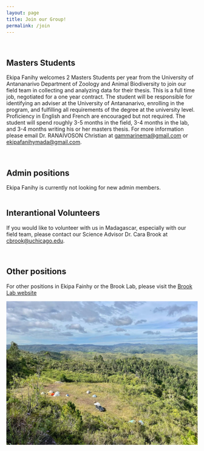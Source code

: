 ```yaml
---
layout: page
title: Join our Group!
permalink: /join
---
```


<div style="clear:both;">&nbsp;</div>

<h2>Masters Students</h2>

Ekipa Fanihy welcomes 2 Masters Students per year from the University of Antananarivo Department of Zoology and Animal Biodiversity to join our field team in collecting and analyzing data for their thesis. This is a full time job, negotiated for a one year contract. The student will be responsible for identifying an adviser at the University of Antananarivo, enrolling in the program, and fulfilling all requirements of the degree at the university level. Proficiency in English and French are encouraged but not required. The student will spend roughly 3-5 months in the field, 3-4 months in the lab, and 3-4 months writing his or her masters thesis. For more information please email Dr. RANAIVOSON Christian at <gammarinema@gmail.com> or <ekipafanihymada@gmail.com>.

<div style="clear:both;">&nbsp;</div>


<h2>Admin positions</h2>
Ekipa Fanihy is currently not looking for new admin members.

<div style="clear:both;">&nbsp;</div>

<h2>Interantional Volunteers</h2>

If you would like to volunteer with us in Madagascar, especially with our field team, please contact our Science Advisor Dr. Cara Brook at <cbrook@uchicago.edu>. 

<div style="clear:both;">&nbsp;</div>

<h2>Other positions</h2>

For other positions in Ekipa Fainhy or the Brook Lab, please visit the [Brook Lab website](https://brooklab.org/join)

<img src="/assets/Maromizaha camp.jpg" class="camp" />